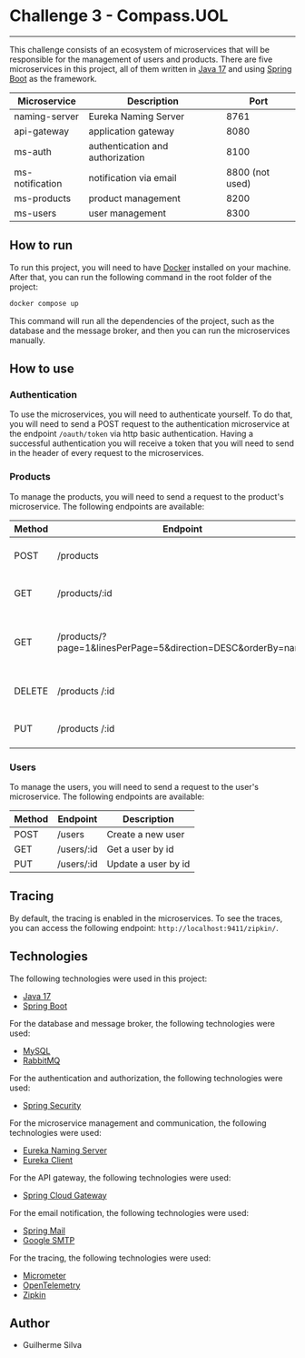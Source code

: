 # Challenge 3 - Compass.UOL

---
This challenge consists of an ecosystem of microservices that will be responsible for the management of users and products.
There are five microservices in this project, all of them written in [Java 17](https://www.oracle.com/java/technologies/downloads/#java17) and using [Spring Boot](https://spring.io/projects/spring-boot) as the framework.

| Microservice    | Description                      | Port            |
|-----------------|----------------------------------|-----------------|
| naming-server   | Eureka Naming Server             | 8761            |
| api-gateway     | application gateway              | 8080            |
| ms-auth         | authentication and authorization | 8100            |
| ms-notification | notification via email           | 8800 (not used) |
| ms-products     | product management               | 8200            |
| ms-users        | user management                  | 8300            |

## How to run
To run this project, you will need to have [Docker](https://www.docker.com/) installed on your machine. After that, you can run the following command in the root folder of the project:
```bash
docker compose up
```
This command will run all the dependencies of the project, such as the database and the message broker, and then you can run the microservices manually.

## How to use

### Authentication
To use the microservices, you will need to authenticate yourself. To do that, you will need to send a POST request to the authentication microservice at the endpoint `/oauth/token` via http basic authentication. Having a
successful authentication you will receive a token that you will need to send in the header of every request to the microservices.

### Products
To manage the products, you will need to send a request to the product's microservice. The following endpoints are available:

| Method | Endpoint                                                     | Description                                        |
|--------|--------------------------------------------------------------|----------------------------------------------------|
| POST   | /products                                                    | Create a new product                               |
| GET    | /products/:id                                                | Get a product by id                                | 
| GET    | /products/?page=1&linesPerPage=5&direction=DESC&orderBy=name | Get a list of products with pagination and sorting |
| DELETE | /products /:id                                               | Delete a product by id                             |
| PUT    | /products /:id                                               | Update a product by id                             |

### Users
To manage the users, you will need to send a request to the user's microservice. The following endpoints are available:

| Method | Endpoint                                                     | Description                                        |
|--------|--------------------------------------------------------------|----------------------------------------------------|
| POST   | /users                                                       | Create a new user                                  |
| GET    | /users/:id                                                   | Get a user by id                                   |
| PUT    | /users/:id                                                   | Update a user by id                                |

## Tracing
By default, the tracing is enabled in the microservices. To see the traces, you can access the following endpoint: `http://localhost:9411/zipkin/`.

## Technologies
The following technologies were used in this project:
 - [Java 17](https://www.oracle.com/java/technologies/downloads/#java17)
 - [Spring Boot](https://spring.io/projects/spring-boot)

For the database and message broker, the following technologies were used:
 - [MySQL](https://www.mysql.com/)
 - [RabbitMQ](https://www.rabbitmq.com/)

For the authentication and authorization, the following technologies were used:
 - [Spring Security](https://spring.io/projects/spring-security)

For the microservice management and communication, the following technologies were used:
 - [Eureka Naming Server](https://spring.io/projects/spring-cloud-netflix)
 - [Eureka Client](https://spring.io/projects/spring-cloud-netflix)

For the API gateway, the following technologies were used:
 - [Spring Cloud Gateway](https://spring.io/projects/spring-cloud-gateway)

For the email notification, the following technologies were used:
 - [Spring Mail](https://spring.io/projects/spring-boot)
 - [Google SMTP](https://support.google.com/a/answer/176600?hl=en)

For the tracing, the following technologies were used:
 - [Micrometer](https://micrometer.io/)
 - [OpenTelemetry](https://opentelemetry.io/)
 - [Zipkin](https://zipkin.io/)

## Author
- Guilherme Silva
